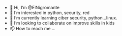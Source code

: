 - 👋 Hi, I’m @ElNigromante
- 👀 I’m interested in python, security, red
- 🌱 I’m currently learning ciber security, python...linux.
- 💞️ I’m looking to collaborate on improve skills in kids
- 📫 How to reach me ...

<!---
ElNigromante/ElNigromante is a ✨ special ✨ repository because its `README.md` (this file) appears on your GitHub profile.
You can click the Preview link to take a look at your changes.
--->
